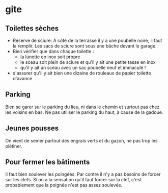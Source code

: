# gite

## Toilettes sèches

- Réserve de sciure: À côté de la terrasse il y a une poubelle noire, il faut la remplir. Les sacs de sciure sont sous une bâche devant le garage.
- Bien vérifier que dans chaque toilette :
    * la lunette en inox soit propre
    * le sceau soit plein de sciure et qu'il y ait une petite tasse en inox
    * qu'il y ait un sceau avec un sac poubelle neuf et immaculé !
- s'assurer qu'il y ait bien une dizaine de rouleaux de papier toilette d'avance

## Parking

Bien se garer sur le parking du lieu, ni dans le chemin et surtout pas chez les voisins en bas.
Ne pas utiliser le parking du haut, à cause de la gadoue.

## Jeunes pousses

On vient de semer partout des engrais verts et du gazon, ne pas trop les piétiner.

## Pour fermer les bâtiments

Il faut bien soulever les poingées. Par contre il n'y a pas besoins de forcer sur les clefs. Si on a la sensation qu'il faut forcer sur la clef, c'est probablement que la poignée n'est pas assez soulevée.
